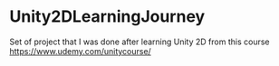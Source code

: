 # Unity2DLearningJourney
Set of project that I was done after learning Unity 2D from this course
https://www.udemy.com/unitycourse/
